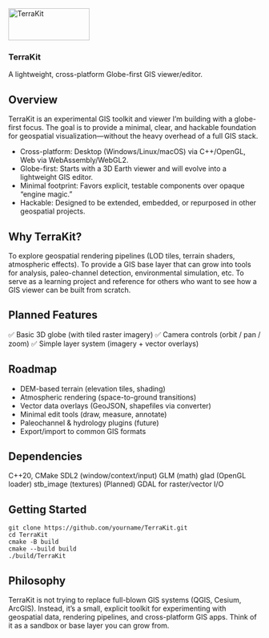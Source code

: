 <img src="https://github.com/Robertcsollei/TerraKit/blob/main/resources/TerraKit.png" alt="TerraKit" width="162" height="64">

### TerraKit 

A lightweight, cross-platform Globe-first GIS viewer/editor.

## Overview

TerraKit is an experimental GIS toolkit and viewer I’m building with a globe-first focus. The goal is to provide a minimal, clear, and hackable foundation for geospatial visualization—without the heavy overhead of a full GIS stack.

- Cross-platform: Desktop (Windows/Linux/macOS) via C++/OpenGL, Web via WebAssembly/WebGL2.
- Globe-first: Starts with a 3D Earth viewer and will evolve into a lightweight GIS editor.
- Minimal footprint: Favors explicit, testable components over opaque “engine magic.”
- Hackable: Designed to be extended, embedded, or repurposed in other geospatial projects.

## Why TerraKit?

To explore geospatial rendering pipelines (LOD tiles, terrain shaders, atmospheric effects).
To provide a GIS base layer that can grow into tools for analysis, paleo-channel detection, environmental simulation, etc.
To serve as a learning project and reference for others who want to see how a GIS viewer can be built from scratch.

## Planned Features

✅ Basic 3D globe (with tiled raster imagery)
✅ Camera controls (orbit / pan / zoom)
✅ Simple layer system (imagery + vector overlays)

## Roadmap

 - DEM-based terrain (elevation tiles, shading)
 - Atmospheric rendering (space-to-ground transitions)
 - Vector data overlays (GeoJSON, shapefiles via converter)
 - Minimal edit tools (draw, measure, annotate)
 - Paleochannel & hydrology plugins (future)
 - Export/import to common GIS formats

## Dependencies

C++20, CMake
SDL2 (window/context/input)
GLM (math)
glad (OpenGL loader)
stb_image (textures)
(Planned) GDAL for raster/vector I/O

## Getting Started
```
git clone https://github.com/yourname/TerraKit.git
cd TerraKit
cmake -B build
cmake --build build
./build/TerraKit
```

## Philosophy


TerraKit is not trying to replace full-blown GIS systems (QGIS, Cesium, ArcGIS). Instead, it’s a small, explicit toolkit for experimenting with geospatial data, rendering pipelines, and cross-platform GIS apps. Think of it as a sandbox or base layer you can grow from.



